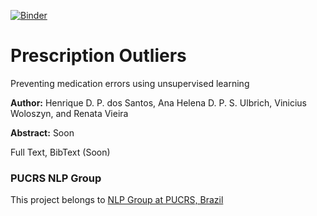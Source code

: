 [![Binder](https://mybinder.org/badge.svg)](https://mybinder.org/v2/gh/nlp-pucrs/prescription-outliers/master)

# Prescription Outliers
Preventing medication errors using unsupervised learning

**Author:** Henrique D. P. dos Santos, Ana Helena D. P. S. Ulbrich, Vinicius Woloszyn, and Renata Vieira

**Abstract:** Soon

Full Text, BibText (Soon)

### PUCRS NLP Group
This project belongs to [NLP Group at PUCRS, Brazil](http://www.inf.pucrs.br/linatural/)
